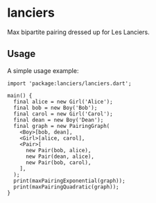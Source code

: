 # lanciers

Max bipartite pairing dressed up for Les Lanciers.

## Usage

A simple usage example:

    import 'package:lanciers/lanciers.dart';

    main() {
      final alice = new Girl('Alice');
      final bob = new Boy('Bob');
      final carol = new Girl('Carol');
      final dean = new Boy('Dean');
      final graph = new PairingGraph(
        <Boy>[bob, dean],
        <Girl>[alice, carol],
        <Pair>[
          new Pair(bob, alice),
          new Pair(dean, alice),
          new Pair(bob, carol),
        ],
      );
      print(maxPairingExponential(graph));
      print(maxPairingQuadratic(graph));
    }
